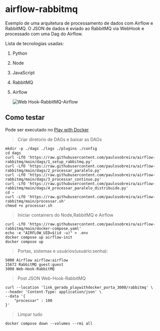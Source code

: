 # airflow-rabbitmq

Exemplo de uma arquitetura de processamento de dados com Airflow e RabbitMQ.
O JSON de dados é eviado ao RabbitMQ via WebHook e processado com uma Dag do Airflow.

Lista de tecnologias usadas:
1. Python
2. Node
3. JavaScript
4. RabbitMQ
5. Airflow

   ![Web Hook-RabbitMQ-Airflow](https://github.com/paulosobreira/airflow-rabbitmq/assets/5869365/c1653820-6beb-45cf-a2b9-41cac647ce8a)
   
## Como testar

Pode ser executado no [Play with Docker](https://labs.play-with-docker.com/)

>Criar diretorio de DAGs e baixar as DAGs
```
mkdir -p ./dags ./logs ./plugins ./config
cd dags
curl -LfO 'https://raw.githubusercontent.com/paulosobreira/airflow-rabbitmq/main/dags/1_setup_rabbitmq.py'
curl -LfO 'https://raw.githubusercontent.com/paulosobreira/airflow-rabbitmq/main/dags/2_processar_paralelo.py'
curl -LfO 'https://raw.githubusercontent.com/paulosobreira/airflow-rabbitmq/main/dags/3_processar_continuo.py'
curl -LfO 'https://raw.githubusercontent.com/paulosobreira/airflow-rabbitmq/main/dags/4_processar_paralelo_distribuido.py'
cd ~
curl -LfO 'https://raw.githubusercontent.com/paulosobreira/airflow-rabbitmq/main/processar.sh'
chmod +x processar.sh
```
>Iniciar containers do Node,RabbitMQ e Airflow
```
curl -LfO 'https://raw.githubusercontent.com/paulosobreira/airflow-rabbitmq/main/docker-compose.yaml'
echo -e "AIRFLOW_UID=$(id -u)" > .env
docker compose up airflow-init
docker compose up
```
>Portas, sistemas e usuários(usuário:senha):
```
5000 Airflow airflow:airflow
15672 RabbitMQ guest:guest
3000 Web-Hook-RabbitMQ 
```
>Post JSON Web-Hook-RabbitMQ
```
curl --location 'link_gerado_playwithdocker_porta_3000/rabbitmq' \
--header 'Content-Type: application/json' \
--data '{
    "processar" : 100
}'
```
>Limpar tudo
```
docker compose down --volumes --rmi all
```
